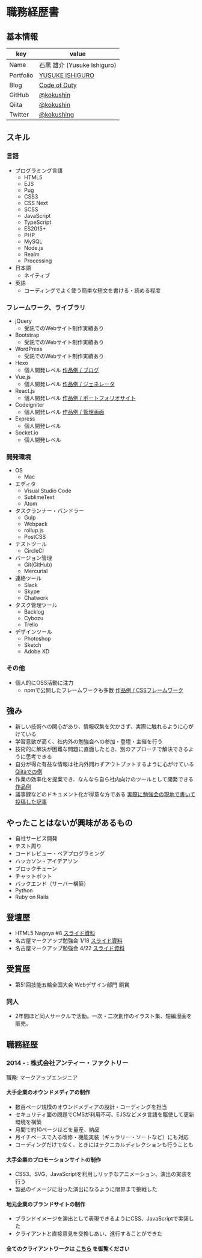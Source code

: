 # 職務経歴書

## 基本情報

|key|value|
|---|-----|
|Name|石黒 雄介 (Yusuke Ishiguro)|
|Portfolio|[YUSUKE ISHIGURO](https://yusukeishiguro.com/)|
|Blog|[Code of Duty](http://www.codeofduty.me/)|
|GitHub|[@kokushin](https://github.com/kokushin)|
|Qiita|[@kokushin](https://qiita.com/kokushin)|
|Twitter|[@kokushing](https://twitter.com/kokushing)|

## スキル

### 言語

- プログラミング言語
  - HTML5
  - EJS
  - Pug
  - CSS3
  - CSS Next
  - SCSS
  - JavaScript
  - TypeScript
  - ES2015+
  - PHP
  - MySQL
  - Node.js
  - Realm
  - Processing
- 日本語
  - ネイティブ
- 英語
  - コーディングでよく使う簡単な短文を書ける・読める程度

### フレームワーク、ライブラリ

- jQuery
  - 受託でのWebサイト制作実績あり
- Bootstrap
  - 受託でのWebサイト制作実績あり
- WordPress
  - 受託でのWebサイト制作実績あり
- Hexo
  - 個人開発レベル [作品例 / ブログ](http://www.codeofduty.me/)
- Vue.js
  - 個人開発レベル [作品例 / ジェネレータ](https://github.com/unys/uny-theme-generator)
- React.js
  - 個人開発レベル [作品例 / ポートフォリオサイト](https://github.com/kokushin/myportfoliosite)
- Codeigniter
  - 個人開発レベル [作品例 / 管理画面](http://jane-kei.com/admin)
- Express
  - 個人開発レベル
- Socket.io
  - 個人開発レベル
  
### 開発環境

- OS
  - Mac
- エディタ
  - Visual Studio Code
  - SublimeText
  - Atom
- タスクランナー・バンドラー
  - Gulp
  - Webpack
  - rollup.js
  - PostCSS
- テストツール
  - CircleCI
- バージョン管理
  - Git(GitHub)
  - Mercurial
- 連絡ツール
  - Slack
  - Skype
  - Chatwork
- タスク管理ツール
  - Backlog
  - Cybozu
  - Trello
- デザインツール
  - Photoshop
  - Sketch
  - Adobe XD

### その他

- 個人的にOSS活動に注力
  - npmで公開したフレームワークも多数 [作品例 / CSSフレームワーク](https://www.npmjs.com/package/uny)

## 強み

- 新しい技術への関心があり、情報収集を欠かさず、実際に触れるように心がけている
- 学習意欲が高く、社内外の勉強会への参加・登壇・主催を行う
- 技術的に解決が困難な問題に直面したとき、別のアプローチで解決できるように思考できる
- 自分が得た有益な情報は社内外問わずアウトプットするように心がけている [Qiitaでの例](https://qiita.com/kokushin/items/3889d2d2441c6f2020aa)
- 作業の効率化を提案でき、なんなら自ら社内向けのツールとして開発できる [作品例](https://github.com/kokushin/slack-file-destroyer)
- 議事録などのドキュメント化が得意な方である [実際に勉強会の現地で書いて投稿した記事](http://www.codeofduty.me/2017/04/22/wcan-2017-spring/)

## やったことはないが興味があるもの

- 自社サービス開発
- テスト周り
- コードレビュー・ペアプログラミング
- ハッカソン・アイデアソン
- ブロックチェーン
- チャットボット
- バックエンド（サーバー構築）
- Python
- Ruby on Rails

## 登壇歴

- HTML5 Nagoya #8 [スライド資料](https://docs.google.com/presentation/d/1i6ZgR6KHCmpXpYHSLb0uqOYLVo2c9Wqq3xpLNA10tUA/pub?start=false&loop=false&delayms=3000&slide=id.p) 
- 名古屋マークアップ勉強会 1/18 [スライド資料](https://kokushin.github.io/makaben-0118/#/)
- 名古屋マークアップ勉強会 4/22 [スライド資料](https://kokushin.github.io/makaben-0422/#)

## 受賞歴

- 第51回技能五輪全国大会 Webデザイン部門 銅賞

### 同人

- 2年間ほど同人サークルで活動。一次・二次創作のイラスト集、短編漫画を販売。

## 職務経歴

### 2014 - : 株式会社アンティー・ファクトリー

職務: マークアップエンジニア

#### 大手企業のオウンドメディアの制作

- 数百ページ規模のオウンドメディアの設計・コーディングを担当
- セキュリティ面の問題でCMSが利用不可、EJSなどメタ言語を駆使して更新環境を構築
- 月間で約10ページほどを量産、納品
- 月イチペースで入る改修・機能実装（ギャラリー・ソートなど）にも対応
- コーディングだけでなく、ときにはテクニカルディレクションも行うことも

#### 大手企業のプロモーションサイトの制作

- CSS3、SVG、JavaScriptを利用しリッチなアニメーション、演出の実装を行う
- 製品のイメージに沿った演出になるように限界まで挑戦した

#### 地元企業のブランドサイトの制作

- ブランドイメージを演出として表現できるようにCSS、JavaScriptで実装した
- クライアントと直接意見を交換しあい、進行することができた

#### 全てのクライアントワークは [こちら](https://ishiguro1.tumblr.com/archive) を御覧ください
